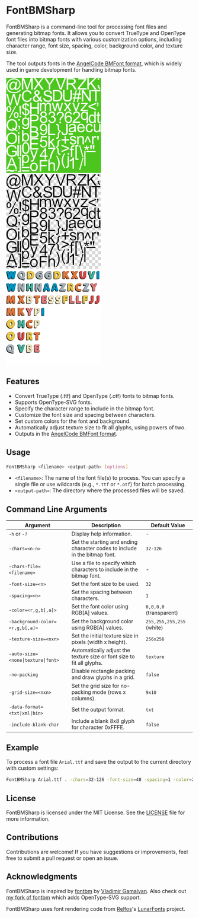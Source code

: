 # FontBMSharp

FontBMSharp is a command-line tool for processing font files and generating bitmap fonts. It allows you to convert TrueType and OpenType font files into bitmap fonts with various customization options, including character range, font size, spacing, color, background color, and texture size.

The tool outputs fonts in the [AngelCode BMFont format](https://www.angelcode.com/products/bmfont/doc/file_format.html), which is widely used in game development for handling bitmap fonts.

![sample](/.github/img/sample0.png?raw=true)
![sample](/.github/img/sample1.png?raw=true)
![sample](/.github/img/sample2.png?raw=true)

## Features

- Convert TrueType (.ttf) and OpenType (.otf) fonts to bitmap fonts.
- Supports OpenType-SVG fonts.
- Specify the character range to include in the bitmap font.
- Customize the font size and spacing between characters.
- Set custom colors for the font and background.
- Automatically adjust texture size to fit all glyphs, using powers of two.
- Outputs in the [AngelCode BMFont format](https://www.angelcode.com/products/bmfont/doc/file_format.html).

## Usage

```bash
FontBMSharp <filename> <output-path> [options]
```

- `<filename>`: The name of the font file(s) to process. You can specify a single file or use wildcards (e.g., `*.ttf` or `*.otf`) for batch processing.
- `<output-path>`: The directory where the processed files will be saved.

## Command Line Arguments

| Argument                        | Description                                                                 | Default Value               |
|----------------------------------|-----------------------------------------------------------------------------|-----------------------------|
| `-h` or `-?`                    | Display help information.                                                   | -                           |
| `-chars=<n-n>`                  | Set the starting and ending character codes to include in the bitmap font.   | `32-126`                    |
| `-chars-file=<filename>`        | Use a file to specify which characters to include in the bitmap font.        | -                           |
| `-font-size=<n>`                | Set the font size to be used.                                                | `32`                        |
| `-spacing=<n>`                  | Set the spacing between characters.                                          | `1`                         |
| `-color=<r,g,b[,a]>`            | Set the font color using RGB[A] values.                                      | `0,0,0,0` (transparent)     |
| `-background-color=<r,g,b[,a]>` | Set the background color using RGB[A] values.                                | `255,255,255,255` (white)   |
| `-texture-size=<nxn>`           | Set the initial texture size in pixels (width x height).                     | `256x256`                   |
| `-auto-size=<none\|texture\|font>`| Automatically adjust the texture size or font size to fit all glyphs.        | `texture`                   |
| `-no-packing`                   | Disable rectangle packing and draw glyphs in a grid.                        | `false`                     |
| `-grid-size=<nxn>`              | Set the grid size for no-packing mode (rows x columns).                      | `9x10`                      |
| `-data-format=<txt\|xml\|bin>`  | Set the output format.                                                       | `txt`                       |
| `-include-blank-char`           | Include a blank 8x8 glyph for character 0xFFFE.                              | `false`                       |

## Example

To process a font file `Arial.ttf` and save the output to the current directory with custom settings:

```bash
FontBMSharp Arial.ttf . -chars=32-126 -font-size=48 -spacing=1 -color=255,0,0 -background-color=0,0,0 -texture-size=256x256 -data-format=xml
```

## License

FontBMSharp is licensed under the MIT License. See the [LICENSE](LICENSE) file for more information.

## Contributions

Contributions are welcome! If you have suggestions or improvements, feel free to submit a pull request or open an issue.

## Acknowledgments

FontBMSharp is inspired by [fontbm](https://github.com/vladimirgamalyan/fontbm) by [Vladimir Gamalyan](https://github.com/vladimirgamalyan). Also check out [my fork of fontbm](https://github.com/benbaker76/fontbm) which adds OpenType-SVG support.

FontBMSharp uses font rendering code from [Relfos](https://github.com/Relfos)'s [LunarFonts](https://github.com/Relfos/LunarFonts) project.
